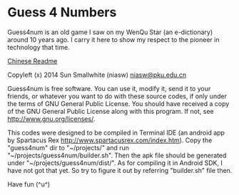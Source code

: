 Guess 4 Numbers
======

Guess4num is an old game I saw on my WenQu Star (an e-dictionary) around 10 years ago. I carry it here to show my respect to the pioneer in technology that time.

[Chinese Readme](https://github.com/niasw/guess4num/blob/master/README-zh-rCN.md)

Copyleft (x) 2014 Sun Smallwhite (niasw) <niasw@pku.edu.cn>

Guess4num is free software. You can use it, modify it, send it to your friends, or whatever you want to do with these source codes, if only under the terms of GNU General Public License. You should have received a copy of the GNU General Public License along with this program. If not, see <http://www.gnu.org/licenses/>.

This codes were designed to be compiled in Terminal IDE (an android app by Spartacus Rex <http://www.spartacusrex.com/index.htm>). Copy the "guess4num" dir to "~/projects/" and run "~/projects/guess4num/builder.sh". Then the apk file should be generated under "~/projects/guess4num/dist/". As for compiling it in Android SDK, I have not got that yet. So try to figure it out by referring "builder.sh" file then.

Have fun (^u^)

